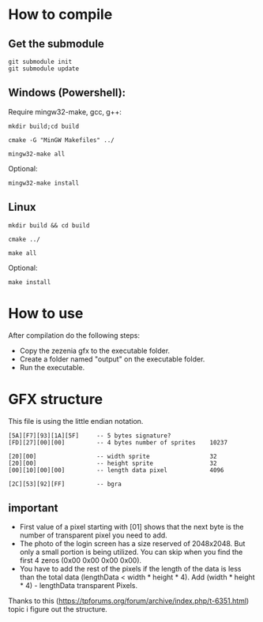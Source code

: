 # How to compile

## Get the submodule

```
git submodule init
git submodule update
```

## Windows (Powershell):

Require mingw32-make, gcc, g++:

```
mkdir build;cd build
```
```
cmake -G "MinGW Makefiles" ../
```
```
mingw32-make all
```
Optional:
```
mingw32-make install
```

## Linux

```
mkdir build && cd build
```
```
cmake ../
```
```
make all
```
Optional: 
```
make install
```

# How to use
After compilation do the following steps:
- Copy the zezenia gfx to the executable folder. 
- Create a folder named "output" on the executable folder.
- Run the executable.

# GFX structure
This file is using the little endian notation.
```
[5A][F7][93][1A][5F]     -- 5 bytes signature?
[FD][27][00][00]         -- 4 bytes number of sprites    10237	

[20][00]                 -- width sprite                 32
[20][00]                 -- height sprite                32
[00][10][00][00]         -- length data pixel            4096

[2C][53][92][FF]         -- bgra
```

## important
- First value of a pixel starting with [01] shows that the next byte is the number of transparent pixel you need to add.
- The photo of the login screen has a size reserved of 2048x2048. But only a small portion is being utilized. You can skip when you find the first 4 zeros (0x00 0x00 0x00 0x00).
- You have to add the rest of the pixels if the length of the data is less than the total data (lengthData < width * height * 4). Add  (width * height * 4) - lengthData transparent Pixels. 

Thanks to this (https://tpforums.org/forum/archive/index.php/t-6351.html) topic i figure out the structure.
